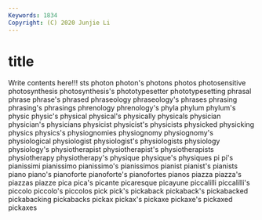 ```yaml
---
Keywords: 1834
Copyright: (C) 2020 Junjie Li
---
```


# title

Write contents here!!!
sts 
photon 
photon's
photons 
photos 
photosensitive 
photosynthesis 
photosynthesis's 
phototypesetter 
phototypesetting 
phrasal 
phrase 
phrase's
phrased 
phraseology 
phraseology's 
phrases 
phrasing 
phrasing's 
phrasings 
phrenology 
phrenology's 
phyla
phylum 
phylum's 
physic 
physic's 
physical 
physical's 
physically 
physicals 
physician 
physician's
physicians 
physicist 
physicist's 
physicists 
physicked 
physicking 
physics 
physics's 
physiognomies 
physiognomy
physiognomy's 
physiological 
physiologist 
physiologist's 
physiologists 
physiology 
physiology's 
physiotherapist 
physiotherapist's 
physiotherapists
physiotherapy 
physiotherapy's 
physique 
physique's 
physiques 
pi 
pi's 
pianissimi 
pianissimo 
pianissimo's
pianissimos 
pianist 
pianist's 
pianists 
piano 
piano's 
pianoforte 
pianoforte's 
pianofortes 
pianos
piazza 
piazza's 
piazzas 
piazze 
pica 
pica's 
picante 
picaresque 
picayune 
piccalilli
piccalilli's 
piccolo 
piccolo's 
piccolos 
pick 
pick's 
pickaback 
pickaback's 
pickabacked 
pickabacking
pickabacks 
pickax 
pickax's 
pickaxe 
pickaxe's 
pickaxed 
pickaxes 
